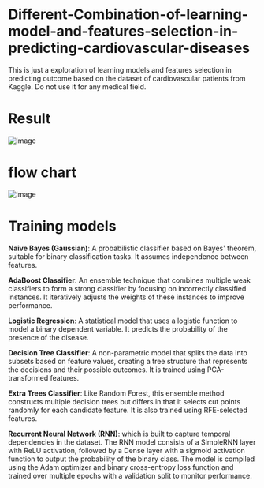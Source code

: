 # Different-Combination-of-learning-model-and-features-selection-in-predicting-cardiovascular-diseases
This is just a exploration of learning models and features selection in predicting outcome based on the dataset of cardiovascular patients from Kaggle. Do not use it for any medical field.
# Result
![image](https://github.com/user-attachments/assets/17e4c2a0-45b6-443c-ac33-fd0876c89f86)
# flow chart
![image](https://github.com/user-attachments/assets/4b7b8ef0-28ab-43c8-b447-2a89f191fb2a)
# Training models
<b>Naive Bayes (Gaussian)</b>: A probabilistic classifier based on Bayes' theorem, 
suitable for binary classification tasks. It assumes independence between features.

<b>AdaBoost Classifier</b>: An ensemble technique that combines multiple weak 
classifiers to form a strong classifier by focusing on incorrectly classified instances. 
It iteratively adjusts the weights of these instances to improve performance.  

<b>Logistic Regression</b>: A statistical model that uses a logistic function to model a 
binary dependent variable. It predicts the probability of the presence of the disease.  

<b>Decision Tree Classifier</b>: A non-parametric model that splits the data into subsets 
based on feature values, creating a tree structure that represents the decisions and 
their possible outcomes. It is trained using PCA-transformed features.  
 
<b>Extra Trees Classifier</b>: Like Random Forest, this ensemble method constructs 
multiple decision trees but differs in that it selects cut points randomly for each 
candidate feature. It is also trained using RFE-selected features.  

<b>Recurrent Neural Network (RNN)</b>: which is built to capture temporal 
dependencies in the dataset. The RNN model consists of a SimpleRNN layer with 
ReLU activation, followed by a Dense layer with a sigmoid activation function to 
output the probability of the binary class. The model is compiled using the Adam 
optimizer and binary cross-entropy loss function and trained over multiple epochs 
with a validation split to monitor performance.  
